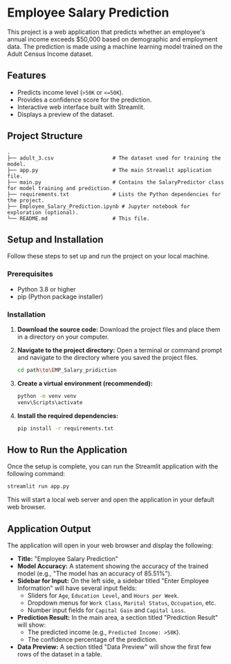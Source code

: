 # Employee Salary Prediction

This project is a web application that predicts whether an employee's annual income exceeds $50,000 based on demographic and employment data. The prediction is made using a machine learning model trained on the Adult Census Income dataset.

## Features

*   Predicts income level (`>50K` or `<=50K`).
*   Provides a confidence score for the prediction.
*   Interactive web interface built with Streamlit.
*   Displays a preview of the dataset.

## Project Structure

```
.
├── adult_3.csv                   # The dataset used for training the model.
├── app.py                        # The main Streamlit application file.
├── main.py                       # Contains the SalaryPredictor class for model training and prediction.
├── requirements.txt              # Lists the Python dependencies for the project.
├── Employee_Salary_Prediction.ipynb # Jupyter notebook for exploration (optional).
└── README.md                     # This file.
```

## Setup and Installation

Follow these steps to set up and run the project on your local machine.

### Prerequisites

*   Python 3.8 or higher
*   pip (Python package installer)

### Installation

1.  **Download the source code:**
    Download the project files and place them in a directory on your computer.

2.  **Navigate to the project directory:**
    Open a terminal or command prompt and navigate to the directory where you saved the project files.
    ```bash
    cd path\to\EMP_Salary_pridiction
    ```

3.  **Create a virtual environment (recommended):**
    ```bash
    python -m venv venv
    venv\Scripts\activate
    ```

4.  **Install the required dependencies:**
    ```bash
    pip install -r requirements.txt
    ```

## How to Run the Application

Once the setup is complete, you can run the Streamlit application with the following command:

```bash
streamlit run app.py
```

This will start a local web server and open the application in your default web browser.

## Application Output

The application will open in your web browser and display the following:

*   **Title:** "Employee Salary Prediction"
*   **Model Accuracy:** A statement showing the accuracy of the trained model (e.g., "The model has an accuracy of 85.51%").
*   **Sidebar for Input:** On the left side, a sidebar titled "Enter Employee Information" will have several input fields:
    *   Sliders for `Age`, `Education Level`, and `Hours per Week`.
    *   Dropdown menus for `Work Class`, `Marital Status`, `Occupation`, etc.
    *   Number input fields for `Capital Gain` and `Capital Loss`.
*   **Prediction Result:** In the main area, a section titled "Prediction Result" will show:
    *   The predicted income (e.g., `Predicted Income: >50K`).
    *   The confidence percentage of the prediction.
*   **Data Preview:** A section titled "Data Preview" will show the first few rows of the dataset in a table.


